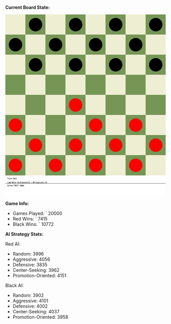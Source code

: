 
**Current Board State:**  
<!-- START_GIF -->
![Checkers Game](./checkers_game.gif)
<!-- END_GIF -->

**Game Info:**  
- Games Played: `<!-- GAMES_PLAYED --> 20000
- Red Wins: `<!-- RED_WINS --> 7415
- Black Wins: `<!-- BLACK_WINS --> 10772

<!-- AI_STATS -->
**AI Strategy Stats:**

Red AI:
- Random: 3996
- Aggressive: 4056
- Defensive: 3835
- Center-Seeking: 3962
- Promotion-Oriented: 4151

Black AI:
- Random: 3902
- Aggressive: 4101
- Defensive: 4002
- Center-Seeking: 4037
- Promotion-Oriented: 3958

